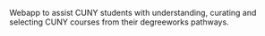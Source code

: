 Webapp to assist CUNY students with understanding, curating and selecting CUNY courses from their degreeworks pathways.
